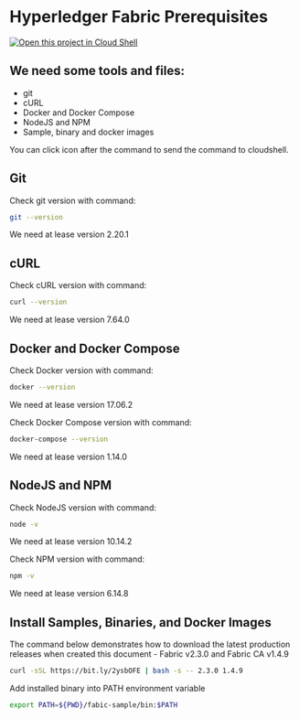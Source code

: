 # Hyperledger Fabric Prerequisites

[![Open this project in Cloud
Shell](http://gstatic.com/cloudssh/images/open-btn.png)](https://console.cloud.google.com/cloudshell/open?git_repo=https://github.com/incubate-co-th/fabric-course.git&page=editor&tutorial=prerequisites.md)

## We need some tools and files:
- git
- cURL
- Docker and Docker Compose
- NodeJS and NPM
- Sample, binary and docker images

You can click icon <walkthrough-cloud-shell-icon></walkthrough-cloud-shell-icon> after the command to send the command to cloudshell.

## Git

Check git version with command:

```bash
git --version
```

We need at lease version 2.20.1

## cURL

Check cURL version with command:

```bash
curl --version
```

We need at lease version 7.64.0

## Docker and Docker Compose

Check Docker version with command:

```bash
docker --version
```

We need at lease version 17.06.2

Check Docker Compose version with command:

```bash
docker-compose --version
```

We need at lease version 1.14.0

## NodeJS and NPM

Check NodeJS version with command:

```bash
node -v
```

We need at lease version 10.14.2

Check NPM version with command:

```bash
npm -v
```

We need at lease version 6.14.8

## Install Samples, Binaries, and Docker Images

The command below demonstrates how to download the latest production releases when created this document - Fabric v2.3.0 and Fabric CA v1.4.9

```bash
curl -sSL https://bit.ly/2ysbOFE | bash -s -- 2.3.0 1.4.9
```

Add installed binary into PATH environment variable

```bash
export PATH=${PWD}/fabic-sample/bin:$PATH
```
